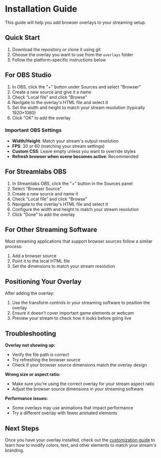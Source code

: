 # Installation Guide

This guide will help you add browser overlays to your streaming setup.

## Quick Start

1. Download the repository or clone it using git
2. Choose the overlay you want to use from the `overlays` folder
3. Follow the platform-specific instructions below

## For OBS Studio

1. In OBS, click the "+" button under Sources and select "Browser"
2. Create a new source and give it a name
3. Check "Local file" and click "Browse"
4. Navigate to the overlay's HTML file and select it
5. Set the width and height to match your stream resolution (typically 1920×1080)
6. Click "OK" to add the overlay

### Important OBS Settings

- **Width/Height**: Match your stream's output resolution
- **FPS**: 30 or 60 (matching your stream settings)
- **Custom CSS**: Leave empty unless you want to override styles
- **Refresh browser when scene becomes active**: Recommended

## For Streamlabs OBS

1. In Streamlabs OBS, click the "+" button in the Sources panel
2. Select "Browser Source"
3. Create a new source and name it
4. Check "Local file" and click "Browse"
5. Navigate to the overlay's HTML file and select it
6. Configure the width and height to match your stream resolution
7. Click "Done" to add the overlay

## For Other Streaming Software

Most streaming applications that support browser sources follow a similar process:
1. Add a browser source
2. Point it to the local HTML file
3. Set the dimensions to match your stream resolution

## Positioning Your Overlay

After adding the overlay:
1. Use the transform controls in your streaming software to position the overlay
2. Ensure it doesn't cover important game elements or webcam
3. Preview your stream to check how it looks before going live

## Troubleshooting

**Overlay not showing up:**
- Verify the file path is correct
- Try refreshing the browser source
- Check if your browser source dimensions match the overlay design

**Wrong size or aspect ratio:**
- Make sure you're using the correct overlay for your stream aspect ratio
- Adjust the browser source dimensions in your streaming software

**Performance issues:**
- Some overlays may use animations that impact performance
- Try a different overlay with fewer animated elements

## Next Steps

Once you have your overlay installed, check out the [customization guide](customization.md) to learn how to modify colors, text, and other elements to match your stream's branding.